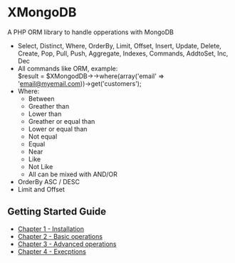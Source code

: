 # XMongoDB

A PHP ORM library to handle opperations with MongoDB

  - Select, Distinct, Where, OrderBy, Limit, Offset, Insert, Update, Delete, Create, Pop, Pull, Push, Aggregate, Indexes, Commands, AddtoSet, Inc, Dec
  - All commands like ORM, example:  
        $result = $XMongodDB->->where(array('email' => 'email@myemail.com))->get('customers');
  - Where:
    * Between
    * Greather than
    * Lower than
    * Greather or equal than
    * Lower or equal than
    * Not equal
    * Equal
    * Near
    * Like
    * Not Like
    * All can be mixed with AND/OR
  - OrderBy ASC / DESC
  - Limit and Offset

Getting Started Guide
---------------------

  * [Chapter 1 - Installation](/doc/1-installation.md)
  * [Chapter 2 - Basic operations](/doc/2-basic-operations.md)
  * [Chapter 3 - Advanced operations](/doc/3-advanced-operations.md)
  * [Chapter 4 - Execptions](/doc/10-exceptions.md)


